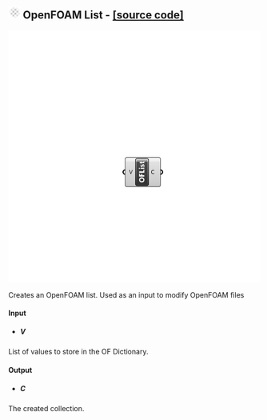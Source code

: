 ## ![](../../images/icons/OpenFOAM_List.png) OpenFOAM List - [[source code]](https://github.com/Eddy3D-Dev/Eddy3D/tree/dev/OpenFOAM%20List.cs)

![](../../images/components/OpenFOAM_List.png)

Creates an OpenFOAM list. Used as an input to modify OpenFOAM files

#### Input
* ##### V 
List of values to store in the OF Dictionary.

#### Output
* ##### C
The created collection.